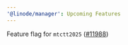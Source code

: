```yaml
---
'@linode/manager': Upcoming Features
---
```


Feature flag for `mtctt2025` ([#11988](https://github.com/linode/manager/pull/11988))
